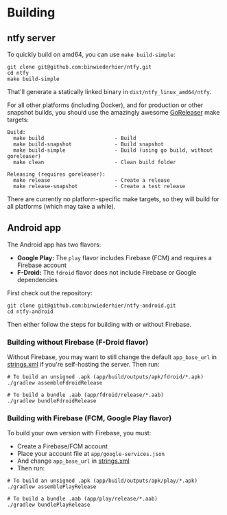 # Building

## ntfy server
To quickly build on amd64, you can use `make build-simple`:

```
git clone git@github.com:binwiederhier/ntfy.git
cd ntfy
make build-simple
```

That'll generate a statically linked binary in `dist/ntfy_linux_amd64/ntfy`.

For all other platforms (including Docker), and for production or other snapshot builds, you should use the amazingly 
awesome [GoReleaser](https://goreleaser.com/) make targets:

```
Build:
  make build                       - Build
  make build-snapshot              - Build snapshot
  make build-simple                - Build (using go build, without goreleaser)
  make clean                       - Clean build folder

Releasing (requires goreleaser):
  make release                     - Create a release
  make release-snapshot            - Create a test release
```

There are currently no platform-specific make targets, so they will build for all platforms (which may take a while).

## Android app
The Android app has two flavors:

* **Google Play:** The `play` flavor includes Firebase (FCM) and requires a Firebase account
* **F-Droid:** The `fdroid` flavor does not include Firebase or Google dependencies

First check out the repository:

```
git clone git@github.com:binwiederhier/ntfy-android.git
cd ntfy-android
```

Then either follow the steps for building with or without Firebase.

### Building without Firebase (F-Droid flavor)
Without Firebase, you may want to still change the default `app_base_url` in [strings.xml](https://github.com/binwiederhier/ntfy-android/blob/main/app/src/main/res/values/strings.xml)
if you're self-hosting the server. Then run:
```
# To build an unsigned .apk (app/build/outputs/apk/fdroid/*.apk)
./gradlew assembleFdroidRelease

# To build a bundle .aab (app/fdroid/release/*.aab)
./gradlew bundleFdroidRelease
```

### Building with Firebase (FCM, Google Play flavor)
To build your own version with Firebase, you must:
* Create a Firebase/FCM account
* Place your account file at `app/google-services.json`
* And change `app_base_url` in [strings.xml](https://github.com/binwiederhier/ntfy-android/blob/main/app/src/main/res/values/strings.xml)
* Then run:
```
# To build an unsigned .apk (app/build/outputs/apk/play/*.apk)
./gradlew assemblePlayRelease

# To build a bundle .aab (app/play/release/*.aab)
./gradlew bundlePlayRelease
```
